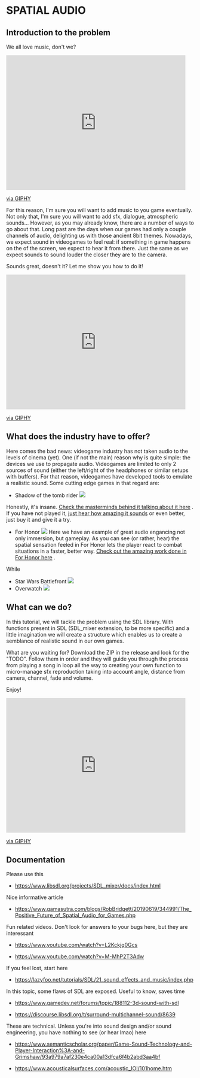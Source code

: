 # SPATIAL AUDIO 
## Introduction to the problem

We all love music, don't we? 

<iframe src="https://giphy.com/embed/ku5EcFe4PNGWA" width="480" height="360" frameBorder="0" class="giphy-embed" allowFullScreen></iframe><p><a href="https://giphy.com/gifs/it-rare-pingu-ku5EcFe4PNGWA">via GIPHY</a></p>

For this reason, I'm sure you will want to add music to you game eventually. Not only that, I'm sure you will want to add sfx, dialogue, atmospheric sounds... However, as you may already know, there are a number of ways to go about that. Long past are the days when our games had only a couple channels of audio, delighting us with those ancient 8bit themes. Nowadays, we expect sound in videogames to feel real: if something in game happens on the of the screen, we expect to hear it from there. Just the same as we expect sounds to sound louder the closer they are to the camera. 

Sounds great, doesn't it? Let me show you how to do it!

<iframe src="https://giphy.com/embed/sPjVUcrugny4U" width="480" height="360" frameBorder="0" class="giphy-embed" allowFullScreen></iframe><p><a href="https://giphy.com/gifs/favorite-music-video-sPjVUcrugny4U">via GIPHY</a></p>

## What does the industry have to offer?

Here comes the bad news: videogame industry has not taken audio to the levels of cinema (yet). One (if not the main) reason why is quite simple: the devices we use to propagate audio. Videogames are limited to only 2 sources of sound (either the left/right of the headphones or similar setups with buffers). For that reason, videogames have developed tools to emulate a realistic sound. Some cutting edge games in that regard are:

- Shadow of the tomb rider
![](https://github.com/adriaserrano97/Spatial_Audio/blob/master/docs/tombrider.jpg)

Honestly, it's insane. [Check the masterminds behind it talking about it here](https://www.youtube.com/watch?v=Y6LRk7SXaE8) . If you have not played it, [just hear how amazing it sounds](https://www.youtube.com/watch?v=F_K1PCmga7w) or even better, just buy it and give it a try.

- For Honor
![](https://github.com/adriaserrano97/Spatial_Audio/blob/master/docs/Forhonor.jpg)
Here we have an example of great audio engancing not only immersion, but gameplay. As you can see (or rather, hear) the spatial sensation feeled in For Honor lets the player react to combat situations in a faster, better way. [Check out the amazing work done in For Honor here](https://www.youtube.com/watch?v=f_rxH8uN0vQ) .

While

- Star Wars Battlefront
![](https://github.com/adriaserrano97/Spatial_Audio/blob/master/docs/battlefront.jpg)
- Overwatch
![](https://github.com/adriaserrano97/Spatial_Audio/blob/master/docs/overwatch.jpg)

## What can we do?

In this tutorial, we will tackle the problem using the SDL library. With functions present in SDL (SDL_mixer extension, to be more specific) and a little imagination we will create a structure which enables us to create a semblance of realistic sound in our own games.

What are you waiting for? Download the ZIP in the release and look for the "TODO". Follow them in order and they will guide you through the process from playing a song in loop all the way to creating your own function to micro-manage sfx reproduction taking into account angle, distance from camera, channel, fade and volume.

Enjoy!

<iframe src="https://giphy.com/embed/tqfS3mgQU28ko" width="480" height="360" frameBorder="0" class="giphy-embed" allowFullScreen></iframe><p><a href="https://giphy.com/gifs/headphones-spongebob-squarepants-tqfS3mgQU28ko">via GIPHY</a></p>

## Documentation
 Please use this
- https://www.libsdl.org/projects/SDL_mixer/docs/index.html

 Nice informative article
- https://www.gamasutra.com/blogs/RobBridgett/20190619/344991/The_Positive_Future_of_Spatial_Audio_for_Games.php

 Fun related videos. Don't look for answers to your bugs here, but they are interessant 
- https://www.youtube.com/watch?v=L2Kckjq0Gcs

- https://www.youtube.com/watch?v=M-MhP2T3Adw 

 If you feel lost, start here
- https://lazyfoo.net/tutorials/SDL/21_sound_effects_and_music/index.php
 
 In this topic, some flaws of SDL are exposed. Useful to know, saves time
- https://www.gamedev.net/forums/topic/188112-3d-sound-with-sdl

- https://discourse.libsdl.org/t/surround-multichannel-sound/8639

 These are technical. Unless you're into sound design and/or sound engineering, you have nothing to see (or hear lmao) here
- https://www.semanticscholar.org/paper/Game-Sound-Technology-and-Player-Interaction%3A-and-Grimshaw/93a979a7af230e4ca00a13dfca6f4b2abd3aa4bf

 - https://www.acousticalsurfaces.com/acoustic_IOI/101home.htm




